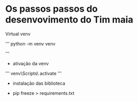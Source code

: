 # Os passos passos do desenvovimento do Tim maia

Virtual venv

'''
python -m venv venv

'''

- ativação da venv

'''
venv\Scripts\ activate
'''
- instalação das biblioteca


- pip freeze > requirements.txt 

